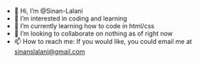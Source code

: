 - 👋 Hi, I’m @Sinan-Lalani
- 👀 I’m interested in coding and learning
- 🌱 I’m currently learning how to code in html/css 
- 💞️ I’m looking to collaborate on nothing as of right now
- 📫 How to reach me: If you would like, you could email me at sinanslalani@gmail.com


